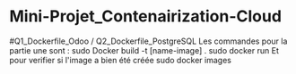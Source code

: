 # Mini-Projet_Contenairization-Cloud

#Q1_Dockerfile_Odoo / Q2_Dockerfile_PostgreSQL
  Les commandes pour la partie une sont : 
    sudo Docker build -t [name-image] .
    sudo docker run 
  Et pour verifier si l'image a bien été créée
    sudo docker images 
